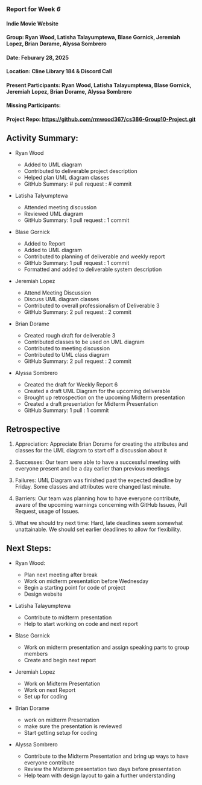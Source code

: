 ### Report for Week *6*

#### Indie Movie Website
#### Group: Ryan Wood, Latisha Talayumptewa, Blase Gornick, Jeremiah Lopez, Brian Dorame, Alyssa Sombrero
#### Date: Feburary 28, 2025
#### Location: Cline Library 184 & Discord Call
#### Present Participants: Ryan Wood, Latisha Talayumptewa, Blase Gornick, Jeremiah Lopez, Brian Dorame, Alyssa Sombrero
#### Missing Participants: 
#### Project Repo: https://github.com/rmwood367/cs386-Group10-Project.git

## Activity Summary:
* Ryan Wood
    - Added to UML diagram
    - Contributed to deliverable project description
    - Helped plan UML diagram classes
    - GitHub Summary: # pull request : # commit

* Latisha Talyumptewa
    - Attended meeting discussion
    - Reviewed UML diagram
    - GitHub Summary: 1 pull request : 1 commit

* Blase Gornick
    - Added to Report
    - Added to UML diagram
    - Contributed to planning of deliverable and weekly report
    - GitHub Summary: 1 pull request : 1 commit
    - Formatted and added to deliverable system description

* Jeremiah Lopez
    -  Attend Meeting Discussion
    -  Discuss UML diagram classes
    -  Contributed to overall professionalism of Deliverable 3
    -  GitHub Summary: 2 pull request : 2 commit

* Brian Dorame
    * Created rough draft for deliverable 3
    * Contributed classes to be used on UML diagram
    * Contributed to meeting discussion
    * Contributed to UML class diagram
    - GitHub Summary: 2 pull request : 2 commit
    

* Alyssa Sombrero
    * Created the draft for Weekly Report 6
    * Created a draft UML Diagram for the upcoming deliverable
    * Brought up retrospection on the upcoming Midterm presentation
    * Created a draft presentation for Midterm Presentation
    - GitHub Summary: 1 pull : 1 commit

## Retrospective
1. Appreciation: Appreciate Brian Dorame for creating the attributes and classes for the UML diagram to start off a discussion about it

2. Successes: Our team were able to have a successful meeting with everyone present and be a day earlier than previous meetings

3. Failures: UML Diagram was finished past the expected deadline by Friday. Some classes and attributes were changed last minute.

4. Barriers: Our team was planning how to have everyone contribute, aware of the upcoming warnings concerning with GitHub Issues, Pull Request, usage of Issues.

5. What we should try next time: Hard, late deadlines seem somewhat unattainable. We should set earlier deadlines to allow for flexibility.

## Next Steps:
* Ryan Wood:
    - Plan next meeting after break
    - Work on midterm presentation before Wednesday
    - Begin a starting point for code of project
    - Design website

* Latisha Talayumptewa
    - Contribute to midterm presentation
    - Help to start working on code and next report

* Blase Gornick
    - Work on midterm presentation and assign speaking parts to group members
    - Create and begin next report

* Jeremiah Lopez
    - Work on Midterm Presentation
    - Work on next Report
    - Set up for coding

* Brian Dorame
    - work on midterm Presentation
    - make sure the presentation is reviewed
    - Start getting setup for coding

* Alyssa Sombrero
    - Contribute to the Midterm Presentation and bring up ways to have everyone contribute
    - Review the Midterm presentation two days before presentation
    - Help team with design layout to gain a further understanding
